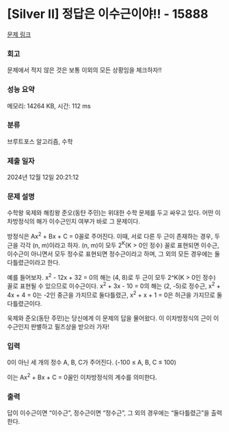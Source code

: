 # [Silver II] 정답은 이수근이야!! - 15888 

[문제 링크](https://www.acmicpc.net/problem/15888) 

### 회고
문제에서 적지 않은 것은 보통 이외의 모든 상황임을 체크하자!!

### 성능 요약

메모리: 14264 KB, 시간: 112 ms

### 분류

브루트포스 알고리즘, 수학

### 제출 일자

2024년 12월 12일 20:21:12

### 문제 설명

<p>수학왕 욱제와 해킹왕 준오(동탄 주민)는 위대한 수학 문제를 두고 싸우고 있다. 어떤 이차방정식의 해가 이수근인지 여부가 바로 그 문제이다.</p>

<p>방정식은 Ax<sup>2</sup> + Bx + C = 0꼴로 주어진다. 이때, 서로 다른 두 근이 존재하는 경우, 두 근을 각각 (n, m)이라고 하자. (n, m)이 모두 2<sup>K</sup>(K > 0인 정수) 꼴로 표현되면 이수근, 이수근이 아니면서 모두 정수로 표현되면 정수근이라고 하며, 그 외의 모든 경우에는 둘다틀렸근이라고 한다.</p>

<p>예를 들어보자. x<sup>2</sup> - 12x + 32 = 0의 해는 (4, 8)로 두 근이 모두 2^K(K > 0인 정수) 꼴로 표현될 수 있으므로 이수근이다. x<sup>2</sup> + 3x - 10 = 0의 해는 (2, -5)로 정수근, x<sup>2</sup> + 4x + 4 = 0는 -2인 중근을 가지므로 둘다틀렸근, x<sup>2</sup> + x + 1 = 0은 허근을 가지므로 둘다틀렸근이다.</p>

<p>욱제와 준오(동탄 주민)는 당신에게 이 문제의 답을 물어왔다. 이 이차방정식의 근이 이수근인지 판별하고 필즈상을 받으러 가자!</p>

### 입력 

 <p>0이 아닌 세 개의 정수 A, B, C가 주어진다. (-100 ≤ A, B, C ≤ 100)</p>

<p>이는 Ax<sup>2</sup> + Bx + C = 0꼴인 이차방정식의 계수를 의미한다.</p>

### 출력 

 <p>답이 이수근이면 “이수근”, 정수근이면 “정수근”, 그 외의 경우에는 “둘다틀렸근”을 출력한다.</p>

